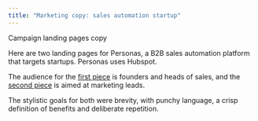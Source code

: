 ```yaml
---
title: "Marketing copy: sales automation startup"
---
```


Campaign landing pages copy 

Here are two landing pages for Personas, a B2B sales automation platform that targets startups. Personas uses Hubspot. 

The audience for the [first piece](https://bennetthub500.github.io/personal/pdfs/PersonasFoundersLanding2.pdf) is founders and heads of sales, and the [second piece](https://bennetthub500.github.io/personal/pdfs/PersonasMktgLanding3.pdf) is aimed at marketing leads.  

The stylistic goals for both were brevity, with punchy language, a crisp definition of benefits and deliberate repetition. 

